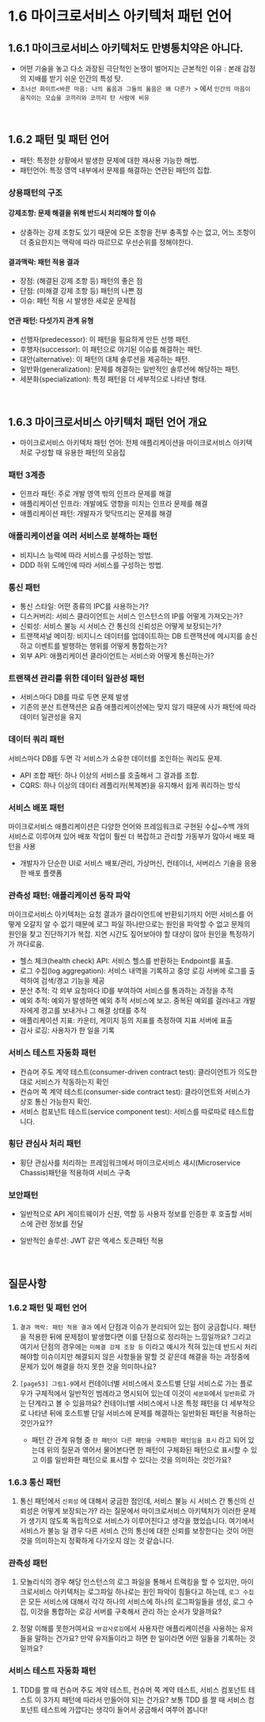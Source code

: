 # 1.6 마이크로서비스 아키텍처 패턴 언어

## 1.6.1 마이크로서비스 아키텍처도 만병통치약은 아니다.

-   어떤 기술을 놓고 다소 과장된 극단적인 논쟁이 벌어지는 근본적인 이유 : 본래 감정의 지배를 받기 쉬운 인간의 특성 탓.
-   `조너선 화이트<바른 마음: 나의 옳음과 그들의 옳음은 왜 다른가 >` 에서 `인간의 마음이 움직이는 모습을 코끼리와 코끼리 탄 사람에 비유`

<br />

## 1.6.2 패턴 및 패턴 언어

-   패턴: 특정한 상황에서 발생한 문제에 대한 재사용 가능한 해법.
-   패턴언어: 특정 영역 내부에서 문제를 해결하는 연관된 패턴의 집합.

### 상용패턴의 구조

#### 강제조항: 문제 해결을 위해 반드시 처리해야 할 이슈

-   상충하는 강제 조항도 있기 때문에 모든 조항을 전부 충족할 수는 없고, 어느 조항이 더 중요한지는 맥락에 따라 따르므로 우선순위를 정해야한다.

#### 결과맥락: 패턴 적용 결과

-   장점: (해결된 강제 조항 등) 패턴의 좋은 점
-   단점: (미해결 강제 조항 등) 패턴의 나쁜 점
-   이슈: 패턴 적용 시 발생한 새로운 문제점

#### 연관 패턴: 다섯가지 관계 유형

-   선행자(predecessor): 이 패턴을 필요하게 만든 선행 패턴.
-   후행자(successor): 이 패턴으로 야기된 이슈를 해결하는 패턴.
-   대안(alternative): 이 패턴의 대체 솔루션을 제공하는 패턴.
-   일반화(generalization): 문제를 해결하는 일반적인 솔루션에 해당하는 패턴.
-   세분화(specialization): 특정 패턴을 더 세부적으로 나타낸 형태.

<br />

## 1.6.3 마이크로서비스 아키텍처 패턴 언어 개요

-   마이크로서비스 아키텍처 패턴 언어: 전체 애플리케이션을 마이크로서비스 아키텍처로 구성할 때 유용한 패턴의 모음집

### 패턴 3계층

-   인프라 패턴: 주로 개발 영역 밖의 인프라 문제를 해결
-   애플리케이션 인프라: 개발에도 영향을 미치는 인프라 문제를 해결
-   애플리케이션 패턴: 개발자가 맞닥뜨리는 문제를 해결

### 애플리케이션을 여러 서비스로 분해하는 패턴

-   비지니스 능력에 따라 서비스를 구성하는 방법.
-   DDD 하위 도메인에 따라 서비스를 구성하는 방법.

### 통신 패턴

-   통신 스타일: 어떤 종류의 IPC를 사용하는가?
-   디스커버리: 서비스 클라이언트는 서비스 인스턴스의 IP를 어떻게 가져오는가?
-   신뢰성: 서비스 불능 시 서비스 간 통신의 신뢰성은 어떻게 보장되는가?
-   트랜잭셔널 메이징: 비지니스 데이터를 업데이트하는 DB 트랜잭션에 메시지를 송신하고 이벤트를 발행하는 행위를 어떻게 통합하는가?
-   외부 API: 애플리케이션 클라이언트는 서비스와 어떻게 통신하는가?

### 트랜잭션 관리를 위한 데이터 일관성 패턴

-   서비스마다 DB를 따로 두면 문제 발생
-   기존의 분산 트랜잭션은 요즘 애플리케이션에는 맞지 않기 때문에 사가 패턴에 따라 데이터 일관성을 유지

### 데이터 쿼리 패턴

서비스마다 DB를 두면 각 서비스가 소유한 데이터를 조인하는 쿼리도 문제.

-   API 조합 패턴: 하나 이상의 서비스를 호출해서 그 결과를 조합.
-   CQRS: 하나 이상의 데이터 레플리카(복제본)을 유지해서 쉽게 쿼리하는 방식

### 서비스 배포 패턴

마이크로서비스 애플리케이션은 다양한 언어와 프레임워크로 구현된 수십~수백 개의 서비스로 이루어져 있어 배포 작업이 훨씬 더 복잡하고 관리할 가동부가 많아서 배포 패턴을 사용

-   개발자가 단순한 UI로 서비스 배포/관리, 가상머신, 컨테이너, 서버리스 기술을 응용한 배포 플랫폼

### 관측성 패턴: 애플리케이션 동작 파악

마이크로서비스 아키텍처는 요청 결과가 클라이언트에 반환되기까지 어떤 서비스를 어떻게 오갈지 알 수 없기 때문에 로그 파일 하나만으로는 원인을 파악할 수 없고 문제의 원인을 찾고 진단하기가 복잡.
지연 시간도 짚어보아야 할 대상이 많아 원인을 특정하기가 까다로움.

-   헬스 체크(health check) API: 서비스 헬스를 반환하는 Endpoint를 표출.
-   로그 수집(log aggregation): 서비스 내역을 기록하고 중앙 로깅 서버에 로그를 출력하여 검색/경고 기능을 제공
-   분산 추적: 각 외부 요청마다 ID를 부여하여 서비스를 통과하는 과정을 추적
-   예외 추적: 예외가 발생하면 예외 추적 서비스에 보고. 중복된 예외를 걸러내고 개발자에게 경고를 보내거나 그 해결 상태를 추적
-   애플리케이션 지표: 카운터, 게이지 등의 지표를 측정하여 지표 서버에 표출
-   감사 로깅: 사용자가 한 일을 기록

### 서비스 테스트 자동화 패턴

-   컨슈머 주도 계약 테스트(consumer-driven contract test): 클라이언트가 의도한 대로 서비스가 작동하는지 확인
-   컨슈머 쪽 계약 테스트(consumer-side contract test): 클라이언트와 서비스가 상호 통신 가능한지 확인.
-   서비스 컴포넌트 테스트(service component test): 서비스를 따로따로 테스트합니다.

### 횡단 관심사 처리 패턴

-   횡단 관심사를 처리하는 프레임워크에서 마이크로서비스 섀시(Microservice Chassis)패턴을 적용하여 서비스 구축

### 보안패턴

-   일반적으로 API 게이트웨이가 신원, 역할 등 사용자 정보를 인증한 후 호출할 서비스에 관련 정보를 전달
-   일반적인 솔루션: JWT 같은 엑세스 토큰패턴 적용

    <br />

## 질문사항

### 1.6.2 패턴 및 패턴 언어

1. `결과 맥락: 패턴 적용 결과` 에서 단점과 이슈가 분리되어 있는 점이 궁금합니다. 패턴을 적용한 뒤에 문제점이 발생했다면 이를 단점으로 정리하는 느낌일까요? 그리고 여기서 단점의 경우에는 `미해결 강제 조항 등` 이라고 예시가 적혀 있는데 반드시 처리해야할 이슈이지만 해결되지 않은 사항들을 말할 것 같은데 해결을 하는 과정중에 문제가 있어 해결을 하지 못한 것을 의미하나요?

2. `[page53] 그림1-9`에서 컨테이너별 서비스에서 호스트별 단일 서비스로 가는 플로우가 구체적에서 일반적인 범례라고 명시되어 있는데 이것이 `세분화`에서 `일반화`로 가는 단계라고 볼 수 있을까요? 컨테이너별 서비스에서 나온 특정 패턴을 더 세부적으로 나타낸 뒤에 호스트별 단일 서비스에 문제를 해결하는 일반화된 패턴을 적용하는 것인가요??
    - 패턴 간 관계 유형 중 `한 패턴이 다른 패턴을 구체화한 패턴임을 표시` 라고 되어 있는데 위의 질문과 엮어서 물어본다면 한 패턴이 구체화된 패턴으로 표시할 수 있고 이를 일반화한 패턴으로 표시할 수 있다는 것을 의미하는 것인가요?

### 1.6.3 통신 패턴

1. 통신 패턴에서 `신뢰성` 에 대해서 궁금한 점인데, 서비스 불능 시 서비스 간 통신의 신뢰성은 어떻게 보장되는가? 라는 질문에서 마이크로서비스 아키텍처가 이러한 문제가 생기지 않도록 독립적으로 서비스가 이루어진다고 생각을 했었습니다. 여기에서 서비스가 불능 일 경우 다른 서비스 간의 통신에 대한 신뢰를 보장한다는 것이 어떤것을 의미하는지 정확하게 다가오지 않는 것 같습니다.

### 관측성 패턴

1. 모놀리식의 경우 해당 인스턴스의 로그 파일을 통해서 트랙킹을 할 수 있지만, 마이크로서비스 아키텍처는 로그파일 하나로는 원인 파악이 힘들다고 하는데, `로그 수집`은 모든 서비스에 대해서 각각 하나의 서비스에 하나의 로그파일들을 생성, 로그 수집, 이것을 통합하는 로깅 서버를 구축해서 관리 하는 순서가 맞을까요?

2. 정말 이해를 못한거여서요 ㅠ`감사로깅`에서 사용자란 애플리케이션을 사용하는 유저들을 말하는 건가요? 만약 유저들이라고 하면 한 일이라면 어떤 일들을 기록하는 것일까요?

### 서비스 테스트 자동화 패턴

1. TDD를 짤 때 컨슈머 주도 계약 테스트, 컨슈머 쪽 계약 테스트, 서비스 컴포넌트 테스트 이 3가지 패턴에 따라서 만들어야 되는 건가요? 보통 TDD 를 짤 때 서비스 컴포넌트 테스트에 가깝다는 생각이 들어서 궁금해서 여쭈어 봅니다!
